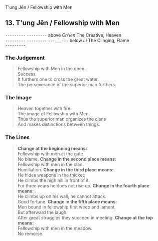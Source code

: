 T'ung Jên / Fellowship with Men
## 13. T'ung Jên / Fellowship with Men
``---------``
``---------`` above _Ch'ien_ The Creative, Heaven  
``---------``
``---------``
``---___---`` below _Li_ The Clinging, Flame  
``---------``
### The Judgement
> Fellowship with Men in the open.  
 Success.  
 It furthers one to cross the great water.  
 The perseverance of the superior man furthers.
### The Image
> Heaven together with fire:  
 The image of Fellowship with Men.  
 Thus the superior man organizes the clans  
 And makes distinctions between things.
### The Lines

 > **Change at the beginning means:**  
 Fellowship with men at the gate.  
 No blame.
 > **Change in the second place means:**  
 Fellowship with men in the clan.  
 Humiliation.
 > **Change in the third place means:**  
 He hides weapons in the thicket;  
 He climbs the high hill in front of it.  
 For three years he does not rise up.
 > **Change in the fourth place means:**  
 He climbs up on his wall; he cannot attack.  
 Good fortune.
 > **Change in the fifth place means:**  
 Men bound in fellowship first weep and lament,  
 But afterward the laugh.  
 After great struggles they succeed in meeting.
 > **Change at the top means:**  
 Fellowship with men in the meadow.  
 No remorse.




